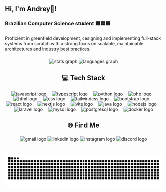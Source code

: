 <h2 align="left">Hi, I'm Andrey👋!</h2>

###

<h3 align="left">Brazilian Computer Science student 🟩🟨🟦</h3>

###

<p align="left">Proficient in greenfield development, designing and implementing full-stack systems from scratch with a strong focus on scalable, maintainable architectures and industry best practices.</p>

###

<div align="center">
  <img src="https://github-readme-stats.vercel.app/api?username=Dre1y&hide_title=false&hide_rank=false&show_icons=true&include_all_commits=true&count_private=true&disable_animations=false&theme=dracula&locale=en&hide_border=false" height="150" alt="stats graph"  />
  <img src="https://github-readme-stats.vercel.app/api/top-langs?username=Dre1y&locale=en&hide_title=false&layout=compact&card_width=320&langs_count=5&theme=dracula&hide_border=false" height="150" alt="languages graph"  />
</div>

###

<h2 align="center">💻 Tech Stack</h2>

###

<div align="center">
  <!-- Linguagens -->
  <img src="https://skillicons.dev/icons?i=js" height="30" alt="javascript logo" />
  <img width="10" />
  <img src="https://skillicons.dev/icons?i=ts" height="30" alt="typescript logo" />
  <img width="10" />
  <img src="https://skillicons.dev/icons?i=py" height="30" alt="python logo" />
  <img width="10" />
  <img src="https://skillicons.dev/icons?i=php" height="30" alt="php logo" />
  <img width="10" />

  <!-- Frontend -->
  <img src="https://skillicons.dev/icons?i=html" height="30" alt="html logo" />
  <img width="10" />
  <img src="https://skillicons.dev/icons?i=css" height="30" alt="css logo" />
  <img width="10" />
  <img src="https://skillicons.dev/icons?i=tailwind" height="30" alt="tailwindcss logo" />
  <img width="10" />
  <img src="https://skillicons.dev/icons?i=bootstrap" height="30" alt="bootstrap logo" />
  <img width="10" />
  <img src="https://skillicons.dev/icons?i=react" height="30" alt="react logo" />
  <img width="10" />
  <img src="https://skillicons.dev/icons?i=nextjs" height="30" alt="nextjs logo" />
  <img width="10" />
  <img src="https://skillicons.dev/icons?i=vite" height="30" alt="vite logo" />
  <img width="10" />

  <!-- Backend -->
  <img src="https://skillicons.dev/icons?i=java" height="30" alt="java logo" />
  <img width="10" />
  <img src="https://skillicons.dev/icons?i=nodejs" height="30" alt="nodejs logo" />
  <img width="10" />
  <img src="https://skillicons.dev/icons?i=laravel" height="30" alt="laravel logo" />
  <img width="10" />

  <!-- Banco de Dados -->
  <img src="https://skillicons.dev/icons?i=mysql" height="30" alt="mysql logo" />
  <img width="10" />
  <img src="https://skillicons.dev/icons?i=postgres" height="30" alt="postgresql logo" />
  <img width="10" />

  <!-- DevOps -->
  <img src="https://skillicons.dev/icons?i=docker" height="30" alt="docker logo" />
</div>

###

<h2 align="center">🌐 Find Me</h2>

###

<div align="center">
  <img src="https://img.shields.io/static/v1?message=Gmail&logo=gmail&label=&color=D14836&logoColor=white&labelColor=&style=for-the-badge" height="35" alt="gmail logo"  />
  <img src="https://img.shields.io/static/v1?message=LinkedIn&logo=linkedin&label=&color=0077B5&logoColor=white&labelColor=&style=for-the-badge" height="35" alt="linkedin logo"  />
  <img src="https://img.shields.io/static/v1?message=Instagram&logo=instagram&label=&color=E4405F&logoColor=white&labelColor=&style=for-the-badge" height="35" alt="instagram logo"  />
  <img src="https://img.shields.io/static/v1?message=Discord&logo=discord&label=&color=7289DA&logoColor=white&labelColor=&style=for-the-badge" height="35" alt="discord logo"  />
</div>

###

<br clear="both">

<div align="center">
  <img src="https://raw.githubusercontent.com/Dre1y/Dre1y/output/snake.svg" alt="Snake animation" />
</div>

###
